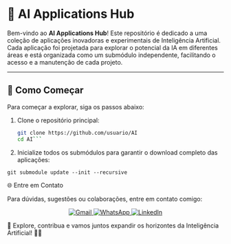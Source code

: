 # 🤖 AI Applications Hub

Bem-vindo ao **AI Applications Hub**! Este repositório é dedicado a uma coleção de aplicações inovadoras e experimentais de Inteligência Artificial. Cada aplicação foi projetada para explorar o potencial da IA em diferentes áreas e está organizada como um submódulo independente, facilitando o acesso e a manutenção de cada projeto.

---

## 🚀 Como Começar

Para começar a explorar, siga os passos abaixo:

1. Clone o repositório principal:
   ```bash
   git clone https://github.com/usuario/AI
   cd AI```

2. Inicialize todos os submódulos para garantir o download completo das aplicações:
```
git submodule update --init --recursive
```
🌐 Entre em Contato

Para dúvidas, sugestões ou colaborações, entre em contato comigo:
<p align="center"> <a href="mailto:cassio.matematica@gmail.com"> <img src="https://img.shields.io/badge/Gmail-D14836?style=for-the-badge&logo=gmail&logoColor=white" alt="Gmail"> </a> <a href="https://wa.me/5511965133956"> <img src="https://img.shields.io/badge/WhatsApp-25D366?style=for-the-badge&logo=whatsapp&logoColor=white" alt="WhatsApp"> </a> <a href="https://www.linkedin.com/in/cassio-matematica"> <img src="https://img.shields.io/badge/LinkedIn-0077B5?style=for-the-badge&logo=linkedin&logoColor=white" alt="LinkedIn"> </a> </p>

🌟 Explore, contribua e vamos juntos expandir os horizontes da Inteligência Artificial! 🤖✨
